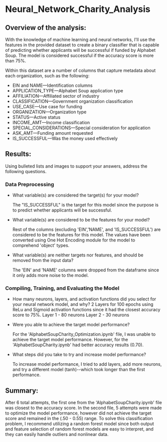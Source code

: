 # Neural_Network_Charity_Analysis

## Overview of the analysis: 
With the knowledge of machine learning and neural networks, I'll use the features in the provided dataset to create a binary classifier that is capable of predicting whether applicants will be successful if funded by Alphabet Soup. The model is considered successful if the accuracy score is more than 75%. 

Within this dataset are a number of columns that capture metadata about each organization, such as the following:

  - EIN and NAME—Identification columns
  - APPLICATION_TYPE—Alphabet Soup application type
  - AFFILIATION—Affiliated sector of industry
  - CLASSIFICATION—Government organization classification
  - USE_CASE—Use case for funding
  - ORGANIZATION—Organization type
  - STATUS—Active status
  - INCOME_AMT—Income classification
  - SPECIAL_CONSIDERATIONS—Special consideration for application
  - ASK_AMT—Funding amount requested
  - IS_SUCCESSFUL—Was the money used effectively

## Results:
Using bulleted lists and images to support your answers, address the following questions.

### Data Preprocessing
- What variable(s) are considered the target(s) for your model?

  The "IS_SUCCESSFUL" is the target for this model since the purpose is to predict whether applicants will be successful.

- What variable(s) are considered to be the features for your model?

  Rest of the columns (excluding 'EIN','NAME', and 'IS_SUCCESSFUL') are considered to be the features for this model. The values have been converted using One Hot Encoding module for the model to comprehend 'object' types. 

- What variable(s) are neither targets nor features, and should be removed from the input data?
  
  The 'EIN' and 'NAME' columns were dropped from the dataframe since it only adds more noise to the model. 


### Compiling, Training, and Evaluating the Model
- How many neurons, layers, and activation functions did you select for your neural network model, and why?
  2 Layers for 100 epochs using ReLu and Sigmoid activation functions since it had the closest accuracy score to 75%. 
    Layer 1 - 80 neurons
    Layer 2 - 30 neurons
  

- Were you able to achieve the target model performance?

  For the 'AlphabetSoupCharity_Optimization.ipynb' file, I was unable to achieve the target model performance. However, for the 'AlphabetSoupCharity.ipynb'     had better accuracy results (0.70). 

- What steps did you take to try and increase model performance?
  
  To increase model performance, I tried to add layers, add more neurons, and try a different model (tanh)--which took longer than the first performance.

## Summary: 
After 6 total attempts, the first one from the 'AlphabetSoupCharity.ipynb' file was closest to the accuracy score. In the second file, 5 attempts were made to optimize the model performance, however did not achieve the target score and remained in the (.50 - 0.55) range. To solve this classification problem, I recommend utilizing a random forest model since both output and feature selection of random forest models are easy to interpret, and they can easily handle outliers and nonlinear data. 
